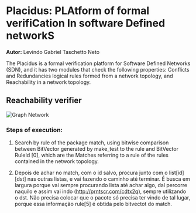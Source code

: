 # Placidus: PLAtform of formal verifiCation In software Defined networkS
__Autor:__ Levindo Gabriel Taschetto Neto

The Placidus is a formal verification platform for Software Defined Networks (SDN), and it has two modules that check the following properties: Conflicts and Redundancies logical rules formed from a network topology, and Reachability in a network topology.

## Reachability verifier 

![Graph Network](reachNeter/src/main/resources/graph_network.png)

### Steps of execution:
1) Search by rule of the package match, using bitwise comparison between BitVector generated by make_test to the rule and BitVector RuleId [0], which are the Matches referring to a rule of the rules contained in the network topology.

2) Depois de achar no match, com o id salvo, procura junto com o list[id][dst] nas outras listas, e vai fazendo o caminho até terminar. É busca em largura porque vai sempre procurando lista até achar algo, daí percorre naquilo e assim vai indo (http://prntscr.com/cdtx2q), sempre utilizando o dst. Não precisa colocar que o pacote só precisa ter vindo de tal lugar, porque essa informação rule[5] é obtida pelo bitvectot do match.


